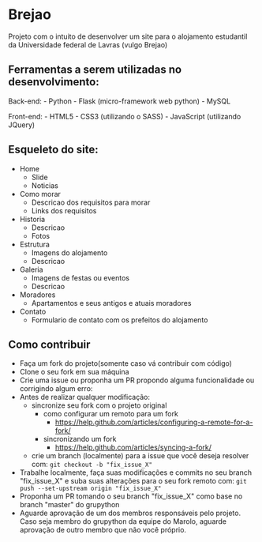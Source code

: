 Brejao
===========

Projeto com o intuito de desenvolver um site para o alojamento estudantil da Universidade federal de Lavras (vulgo Brejao)

Ferramentas a serem utilizadas no desenvolvimento:
--------------------------------------------------

Back-end:
    - Python
    - Flask (micro-framework web python)
    - MySQL

Front-end:
    - HTML5
    - CSS3 (utilizando o SASS)
    - JavaScript (utilizando JQuery)

Esqueleto do site:
------------------

- Home
    + Slide
    + Noticias
- Como morar
    + Descricao dos requisitos para morar
    + Links dos requisitos
- Historia
    + Descricao
    + Fotos
- Estrutura
    + Imagens do alojamento
    + Descricao
- Galeria
    + Imagens de festas ou eventos
    + Descricao
- Moradores
    + Apartamentos e seus antigos e atuais moradores
- Contato
    + Formulario de contato com os prefeitos do alojamento

Como contribuir
---------------

- Faça um fork do projeto(somente caso vá contribuir com código) 
- Clone o seu fork em sua máquina
- Crie uma issue ou proponha um PR propondo alguma funcionalidade ou corrigindo algum erro:
- Antes de realizar qualquer modificação:
    + sincronize seu fork com o projeto original
        * como configurar um remoto para um fork
            - https://help.github.com/articles/configuring-a-remote-for-a-fork/
        * sincronizando um fork
            - https://help.github.com/articles/syncing-a-fork/
    + crie um branch (localmente) para a issue que você deseja resolver com:
        ` git checkout -b "fix_issue_X" ` 
- Trabalhe localmente, faça suas modificações e commits no seu branch "fix_issue_X" e suba suas alterações para o seu fork remoto com:
    ` git push --set-upstream origin "fix_issue_X" `
- Proponha um PR tomando o seu branch "fix_issue_X" como base no branch "master" do grupython 
- Aguarde aprovação de um dos membros responsáveis pelo projeto.
Caso seja membro do grupython da equipe do Marolo, aguarde aprovação de outro membro que não você próprio.
